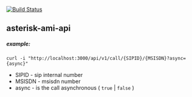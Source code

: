 [![Build Status](https://travis-ci.org/incu6us/asterisk-ami-api.png)](https://travis-ci.org/incu6us/asterisk-ami-api)

## asterisk-ami-api

##### example:
```
curl -i "http://localhost:3000/api/v1/call/{SIPID}/{MSISDN}?async={async}"
```
- SIPID - sip internal number
- MSISDN - msisdn number
- async - is the call asynchronous ( `true` | `false` )